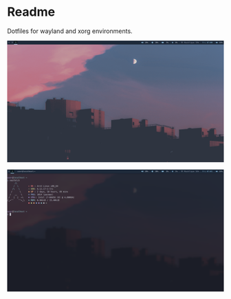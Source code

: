 
# Readme

Dotfiles for wayland and xorg environments.

![i3 desktop](screenshot1.png)

![i3 desktop - terminal](screenshot2.png)
